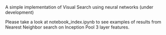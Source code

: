 A simple implementation of Visual Search using neural networks (under development)

Please take a look at notebook_index.ipynb to see examples of results from Nearest Neighbor search on Inception Pool 3 layer features.
 
